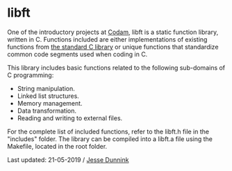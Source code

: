 # libft

One of the introductory projects at [Codam](https://www.codam.nl/en), libft is a static function library, written in C. 
Functions included are either implementations of existing functions from [the standard C library](https://en.wikipedia.org/wiki/C_standard_library) or unique functions that 
standardize common code segments used when coding in C.

This library includes basic functions related to the following sub-domains of C programming:

- String manipulation.
- Linked list structures.
- Memory management.
- Data transformation.
- Reading and writing to external files.

For the complete list of included functions, refer to the libft.h file in the "includes" folder.
The library can be compiled into a libft.a file using the Makefile, located in the root folder.

Last updated: 21-05-2019 / [Jesse Dunnink](https://www.linkedin.com/in/jesse-dunnink/)

